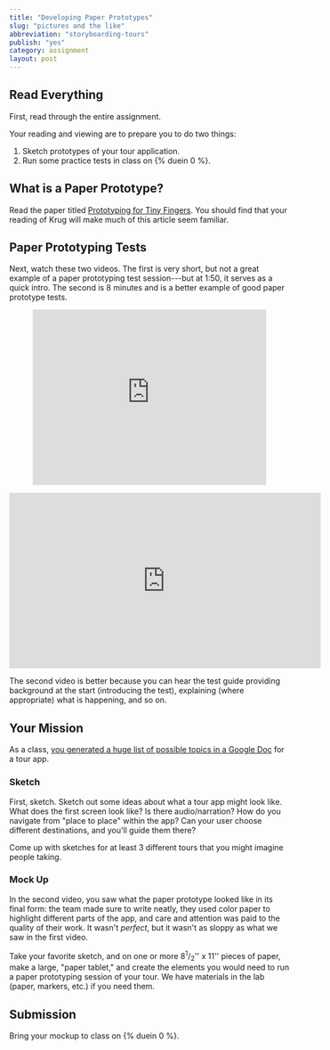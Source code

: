 ```yaml
---
title: "Developing Paper Prototypes"
slug: "pictures and the like"
abbreviation: "storyboarding-tours"
publish: "yes"
category: assignment
layout: post
---
```


## Read Everything

First, read through the entire assignment. 

Your reading and viewing are to prepare you to do two things:

1. Sketch prototypes of your tour application.
1. Run some practice tests in class on {% duein 0 %}.

## What is a Paper Prototype?

Read the paper titled [Prototyping for Tiny Fingers]({{site.media}}/prototyping-for-tiny-fingers.pdf). You should find that your reading of Krug will make much of this article seem familiar.

## Paper Prototyping Tests

Next, watch these two videos. The first is very short, but not a great example of a paper prototyping test session---but at 1:50, it serves as a quick intro. The second is 8 minutes and is a better example of good paper prototype tests.

<p align="center">
<iframe width="420" height="315" src="http://www.youtube.com/embed/GrV2SZuRPv0" frameborder="0" allowfullscreen></iframe>
</p>

<p align="center">
<iframe width="560" height="315" src="http://www.youtube.com/embed/_g4GGtJ8NCY" frameborder="0" allowfullscreen></iframe>
</p>

The second video is better because you can hear the test guide providing background at the start (introducing the test), explaining (where appropriate) what is happening, and so on.
 
## Your Mission

As a class, [you generated a huge list of possible topics in a Google Doc](http://goo.gl/DWz5m) for a tour app.

### Sketch

First, sketch. Sketch out some ideas about what a tour app might look like. What does the first screen look like? Is there audio/narration? How do you navigate from "place to place" within the app? Can your user choose different destinations, and you'll guide them there?

Come up with sketches for at least 3 different tours that you might imagine people taking.

### Mock Up

In the second video, you saw what the paper prototype looked like in its final form: the team made sure to write neatly, they used color paper to highlight different parts of the app, and care and attention was paid to the quality of their work. It wasn't *perfect*, but it wasn't as sloppy as what we saw in the first video.

Take your favorite sketch, and on one or more 8<sup>1</sup>/<sub>2</sub>'' x 11'' pieces of paper, make a large, "paper tablet," and create the elements you would need to run a paper prototyping session of your tour. We have materials in the lab (paper, markers, etc.) if you need them. 

## Submission

Bring your mockup to class on {% duein 0 %}.


